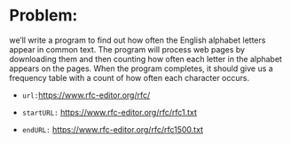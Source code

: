 # **Problem:**

we’ll write a program to find out how often the English alphabet letters appear in common text. The program will process web pages by downloading them and then counting how often each letter in the alphabet appears on the pages. When the program completes, it should give us a frequency table with a count of how often each character occurs.

- `url:`https://www.rfc-editor.org/rfc/

- `startURL:` https://www.rfc-editor.org/rfc/rfc1.txt
- `endURL:` https://www.rfc-editor.org/rfc/rfc1500.txt
